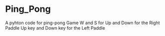 # Ping_Pong

A pyhton code for ping-pong Game 
W and S for Up and Down for the Right Paddle
Up key and Down key for the Left Paddle

